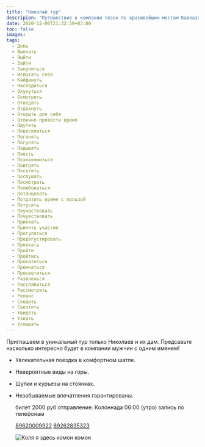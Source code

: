```yaml
---
title: "Николай тур"
descripion: "Путешествие в компании тезок по красивейшим местам Кавказа"
date: 2020-12-06T21:32:59+03:00
toc: false
images:
tags:
  - День
  - Выехать
  - Выйти
  - Зайти
  - Закупиться
  - Испытать себя
  - Кайфануть
  - Насладиться
  - Окунуться
  - Осмотреть
  - Отведать
  - Отдохнуть
  - Открыть для себя
  - Отлично провести время
  - Ощутить
  - Повеселиться
  - Погонять
  - Погулять
  - Подышать
  - Поесть
  - Познакомиться
  - Поиграть
  - Посетить
  - Послушать 
  - Посмотреть
  - Полюбоваться
  - Потанцевать
  - Потратить время с пользой
  - Потусить
  - Поучаствовать
  - Почувствовать
  - Приехать
  - Принять участие
  - Прогуляться
  - Продегустировать
  - Проехать
  - Пройти 
  - Пройтись
  - Прокатиться
  - Промчаться
  - Просветиться
  - Развлечься
  - Расслабиться
  - Рассмотреть
  - Релакс
  - Сходить
  - Съезтить
  - Увидеть
  - Узнать
  - Услышать  
---
```


Приглашаем в уникальный тур только Николаев и их дам.
Предсавьте насколько интересно будет в компании мужчин с одним именем!

- Увлекательная поездка в комфортном шатле.
- Невероятные виды на горы.
- Шутки и курьезы на стоянках.
- Незабываемые впечатления гарантированы.

  билет 2000 руб
  отправление: Колоннада 06:00 (утро)
  запись по телефонам

  [89620009922](tel:+79620009922)
  [89262835323](tel:+79262835323)

  ![Коля я здесь комон комон](/img/nikolay.jpg)

